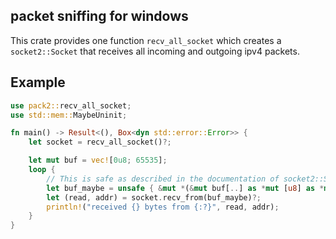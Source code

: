 ## packet sniffing for windows

This crate provides one function `recv_all_socket` which creates a `socket2::Socket`
that receives all incoming and outgoing ipv4 packets.

## Example

```rust
use pack2::recv_all_socket;
use std::mem::MaybeUninit;

fn main() -> Result<(), Box<dyn std::error::Error>> {
    let socket = recv_all_socket()?;

    let mut buf = vec![0u8; 65535];
    loop {
        // This is safe as described in the documentation of socket2::Socket::recv_from
        let buf_maybe = unsafe { &mut *(&mut buf[..] as *mut [u8] as *mut [MaybeUninit<u8>]) };
        let (read, addr) = socket.recv_from(buf_maybe)?;
        println!("received {} bytes from {:?}", read, addr);
    }
}
```

